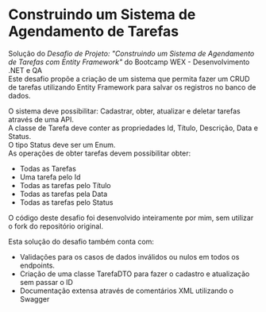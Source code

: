 # Construindo um Sistema de Agendamento de Tarefas

Solução do *Desafio de Projeto: "Construindo um Sistema de Agendamento de Tarefas com Entity Framework"* do Bootcamp WEX - Desenvolvimento .NET e QA  
Este desafio propõe a criação de um sistema que permita fazer um CRUD de tarefas utilizando Entity Framework para salvar os registros no banco de dados.

O sistema deve possibilitar: Cadastrar, obter, atualizar e deletar tarefas através de uma API.  
A classe de Tarefa deve conter as propriedades Id, Título, Descrição, Data e Status.  
O tipo Status deve ser um Enum.  
As operações de obter tarefas devem possibilitar obter: 
- Todas as Tarefas
- Uma tarefa pelo Id
- Todas as tarefas pelo Título
- Todas as tarefas pela Data
- Todas as tarefas pelo Status

O código deste desafio foi desenvolvido inteiramente por mim, sem utilizar o fork do repositório original.

Esta solução do desafio também conta com: 
- Validações para os casos de dados inválidos ou nulos em todos os endpoints.
- Criação de uma classe TarefaDTO para fazer o cadastro e atualização sem passar o ID
- Documentação extensa através de comentários XML utilizando o Swagger
